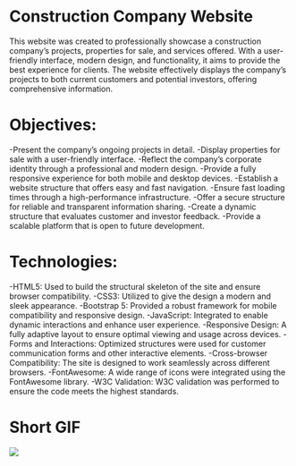 # Construction Company Website

This website was created to professionally showcase a construction company’s projects, properties for sale, and services offered. With a user-friendly interface, modern design, and functionality, it aims to provide the best experience for clients. The website effectively displays the company’s projects to both current customers and potential investors, offering comprehensive information.



# Objectives:

-Present the company’s ongoing projects in detail.
-Display properties for sale with a user-friendly interface.
-Reflect the company’s corporate identity through a professional and modern design.
-Provide a fully responsive experience for both mobile and desktop devices.
-Establish a website structure that offers easy and fast navigation.
-Ensure fast loading times through a high-performance infrastructure.
-Offer a secure structure for reliable and transparent information sharing.
-Create a dynamic structure that evaluates customer and investor feedback.
-Provide a scalable platform that is open to future development.
 


# Technologies:

-HTML5: Used to build the structural skeleton of the site and ensure browser compatibility.
-CSS3: Utilized to give the design a modern and sleek appearance.
-Bootstrap 5: Provided a robust framework for mobile compatibility and responsive design.
-JavaScript: Integrated to enable dynamic interactions and enhance user experience.
-Responsive Design: A fully adaptive layout to ensure optimal viewing and usage across devices.
-Forms and Interactions: Optimized structures were used for customer communication forms and other interactive elements.
-Cross-browser Compatibility: The site is designed to work seamlessly across different browsers.
-FontAwesome: A wide range of icons were integrated using the FontAwesome library.
-W3C Validation: W3C validation was performed to ensure the code meets the highest standards.

# Short GIF

![][def]

[def]: ekrankaydi.gif
